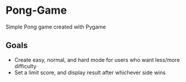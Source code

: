 # Pong-Game
Simple Pong game created with Pygame

## Goals
- Create easy, normal, and hard mode for users who want less/more difficulty
- Set a limit score, and display result after whichever side wins
